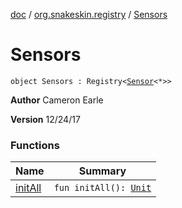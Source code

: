[doc](../../index.md) / [org.snakeskin.registry](../index.md) / [Sensors](./index.md)

# Sensors

`object Sensors : Registry<`[`Sensor`](../../org.snakeskin.sensors/-sensor/index.md)`<*>>`

**Author**
Cameron Earle

**Version**
12/24/17

### Functions

| Name | Summary |
|---|---|
| [initAll](init-all.md) | `fun initAll(): `[`Unit`](https://kotlinlang.org/api/latest/jvm/stdlib/kotlin/-unit/index.html) |
